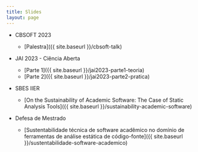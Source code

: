 ```yaml
---
title: Slides
layout: page
---
```


* CBSOFT 2023
   * [Palestra]({{ site.baseurl }}/cbsoft-talk)

* JAI 2023 - Ciência Aberta
   * [Parte 1]({{ site.baseurl }}/jai2023-parte1-teoria)
   * [Parte 2]({{ site.baseurl }}/jai2023-parte2-pratica)

* SBES IIER
   * [On the Sustainability of Academic Software: The Case of Static Analysis Tools]({{ site.baseurl }}/sustainability-academic-software)

* Defesa de Mestrado
   * [Sustentabilidade técnica de software acadêmico no domínio de ferramentas de análise estática de código-fonte]({{ site.baseurl }}/sustentabilidade-software-academico)


